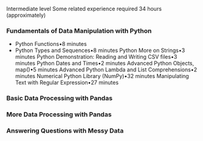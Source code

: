 Intermediate level
Some related experience required
34 hours (approximately)

### Fundamentals of Data Manipulation with Python
- Python Functions•8 minutes
- Python Types and Sequences•8 minutes
Python More on Strings•3 minutes
Python Demonstration: Reading and Writing CSV files•3 minutes
Python Dates and Times•2 minutes
Advanced Python Objects, map()•5 minutes
Advanced Python Lambda and List Comprehensions•2 minutes
Numerical Python Library (NumPy)•32 minutes
Manipulating Text with Regular Expression•27 minutes

### Basic Data Processing with Pandas

### More Data Processing with Pandas

### Answering Questions with Messy Data

</br> 